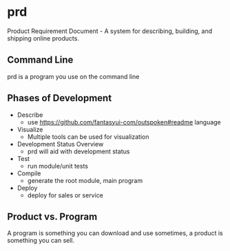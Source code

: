 # prd
Product Requirement Document - A system for describing, building, and shipping online products.

## Command Line

prd is a program you use on the command line

## Phases of Development

- Describe
  * use https://github.com/fantasyui-com/outspoken#readme language
- Visualize
  * Multiple tools can be used for visualization
- Development Status Overview
  * prd will aid with development status
- Test
  * run module/unit tests
- Compile
  * generate the root module, main program
- Deploy
  * deploy for sales or service

## Product vs. Program

A program is something you can download and use sometimes, a product is something you can sell.
